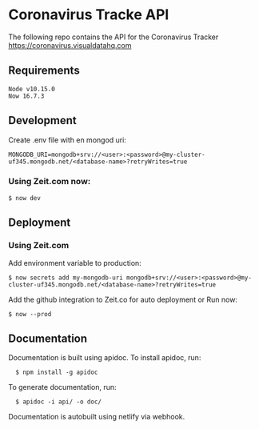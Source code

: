 # Coronavirus Tracke API
The following repo contains the API for the Coronavirus Tracker https://coronavirus.visualdatahq.com

## Requirements
```
Node v10.15.0
Now 16.7.3
```

## Development
Create .env file with en mongod uri:
```
MONGODB_URI=mongodb+srv://<user>:<password>@my-cluster-uf345.mongodb.net/<database-name>?retryWrites=true
```

### Using Zeit.com now:
```
$ now dev
```


## Deployment

### Using Zeit.com

Add environment variable to production:
```
$ now secrets add my-mongodb-uri mongodb+srv://<user>:<password>@my-cluster-uf345.mongodb.net/<database-name>?retryWrites=true
```

Add the github integration to Zeit.co for auto deployment or Run now:
```
$ now --prod
```

## Documentation

Documentation is built using apidoc.
To install apidoc, run:
```
  $ npm install -g apidoc
```

To generate documentation, run:
```
  $ apidoc -i api/ -o doc/
```

Documentation is autobuilt using netlify via webhook.